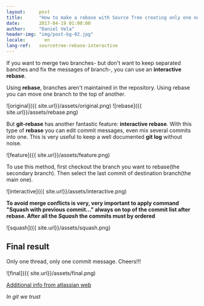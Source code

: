 ```yaml
---
layout:     post
title:      "How to make a rebase with Source Tree creating only one new commit with new message"
date:       2017-04-19 01:00:00
author:     "Daniel Vela"
header-img: "img/post-bg-02.jpg"
locale:       en
lang-ref:   sourcetree-rebase-interactive
---
```



If you want to merge two branches- but don't want to keep separated banches and fix the messages of branch-, you can use an **interactive rebase**. 

Using **rebase**, branches aren't maintained in the repository. Using rebase you can move one branch to the top of another.

![original]({{ site.url}}/assets/original.png) ![rebase]({{ site.url}}/assets/rebase.png)

But **git-rebase** has another fantastic feature: **interactive rebase**. With this type of **rebase** you can edit commit messages, even mix several commits into one. This is very useful to keep a well documented **git log** without noise.

![feature]({{ site.url}}/assets/feature.png)

To use this method, first checkout the branch you want to rebase(the secondary branch). Then select the last commit of destination branch(the main one). 

![interactive]({{ site.url}}/assets/interactive.png)

**To avoid merge conflicts is very, very important to apply command "Squash with previous commit..." always on top of the commit list after rebase. After all the *Squash* the commits must by ordered**

![squash]({{ site.url}}/assets/squash.png)

## Final result

Only one thread, only one commit message. Cheers!!!

![final]({{ site.url}}/assets/final.png)

[Additional info from atlassian web](https://www.atlassian.com/blog/sourcetree/interactive-rebase-sourcetree)

*In git we trust*
